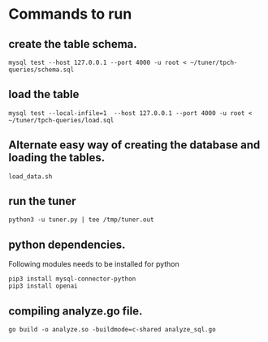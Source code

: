 # Commands to run

## create the table schema.
```
mysql test --host 127.0.0.1 --port 4000 -u root < ~/tuner/tpch-queries/schema.sql
```

## load the table
```
mysql test --local-infile=1  --host 127.0.0.1 --port 4000 -u root < ~/tuner/tpch-queries/load.sql
```

## Alternate easy way of creating the database and loading the tables.
```
load_data.sh
```

## run the tuner
```
python3 -u tuner.py | tee /tmp/tuner.out
```

## python dependencies.
Following modules needs to be installed for python

```
pip3 install mysql-connector-python
pip3 install openai
```

## compiling analyze.go file.

```
go build -o analyze.so -buildmode=c-shared analyze_sql.go
```
